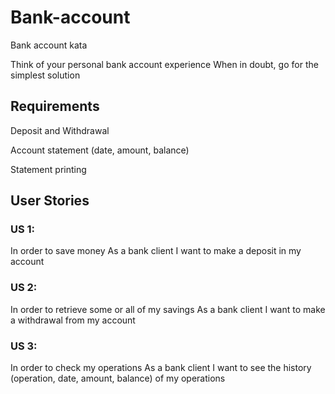 # Bank-account

Bank account kata

Think of your personal bank account experience When in doubt, go for the simplest solution

## Requirements

Deposit and Withdrawal

Account statement (date, amount, balance)

Statement printing

## User Stories

### US 1:
In order to save money
As a bank client
I want to make a deposit in my account

### US 2:
In order to retrieve some or all of my savings
As a bank client
I want to make a withdrawal from my account

### US 3:
In order to check my operations
As a bank client
I want to see the history (operation, date, amount, balance) of my operations

